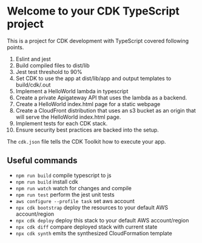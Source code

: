 # Welcome to your CDK TypeScript project

This is a project for CDK development with TypeScript covered following points.

1. Eslint and jest
2. Build compiled files to dist/lib
3. Jest test threshold to 90%
4. Set CDK to use the app at dist/lib/app and output templates to build/cdk/.out
5. Implement a HelloWorld lambda in typescript
6. Create a private Apigateway API that uses the lambda as a backend.
7. Create a HelloWorld index.html page for a static webpage
8. Create a CloudFront distribution that uses an s3 bucket as an origin that will serve the HelloWorld index.html page.
9. Implement tests for each CDK stack.
10. Ensure security best practices are backed into the setup.

The `cdk.json` file tells the CDK Toolkit how to execute your app.

## Useful commands

* `npm run build`                       compile typescript to js
* `npm run build`                       install cdk
* `npm run watch`                       watch for changes and compile
* `npm run test`                        perform the jest unit tests
* `aws configure --profile task`        set aws account 
* `npx cdk bootstrap`                   deploy the resources to your default AWS account/region
* `npx cdk deploy`                      deploy this stack to your default AWS account/region
* `npx cdk diff`                        compare deployed stack with current state
* `npx cdk synth`                       emits the synthesized CloudFormation template
